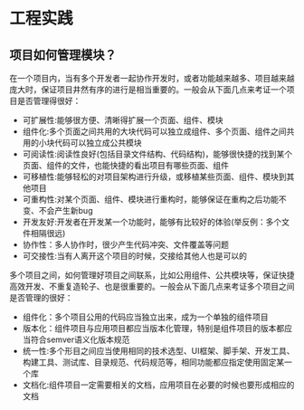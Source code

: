 # 工程实践

## 项目如何管理模块？

在一个项目内，当有多个开发者一起协作开发时，或者功能越来越多、项目越来越庞大时，保证项目井然有序的进行是相当重要的。一般会从下面几点来考证一个项目是否管理得很好：

- 可扩展性:能够很方便、清晰得扩展一个页面、组件、模块
- 组件化:多个页面之间共用的大块代码可以独立成组件、多个页面、组件之间共用的小块代码可以独立成公共模块
- 可阅读性:阅读性良好(包括目录文件结构、代码结构)，能够很快捷的找到某个页面、组件的文件，也能快捷的看出项目有哪些页面、组件
- 可移植性:能够轻松的对项目架构进行升级，或移植某些页面、组件、模块到其他项目
- 可重构性:对某个页面、组件、模块进行重构时，能够保证在重构之后功能不变、不会产生新bug
- 开发友好:开发者在开发某一个功能时，能够有比较好的体验(举反例：多个文件相隔很远)
- 协作性：多人协作时，很少产生代码冲突、文件覆盖等问题
- 可交接性:当有人离开这个项目的时候，交接给其他人也是可以的

多个项目之间，如何管理好项目之间联系，比如公用组件、公共模块等，保证快捷高效开发、不重复造轮子、也是很重要的。一般会从下面几点来考证多个项目之间是否管理的很好：

- 组件化：多个项目公用的代码应当独立出来，成为一个单独的组件项目
- 版本化：组件项目与应用项目都应当版本化管理，特别是组件项目的版本都应当符合semver语义化版本规范
- 统一性:多个形目之间应当使用相同的技术选型、UI框架、脚手架、开发工具、构建工具、测试库、目录规范、代码规范等，相同功能都应指定使用固定某一个库
- 文档化:组件项目一定需要相关的文档，应用项目在必要的时候也要形成相应的文档

